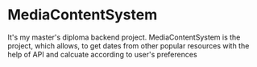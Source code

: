 # MediaContentSystem
 It's my master's diploma backend project. MediaContentSystem is the project, which allows, to get dates from other popular resources with the help of API and calcuate according to user's preferences
